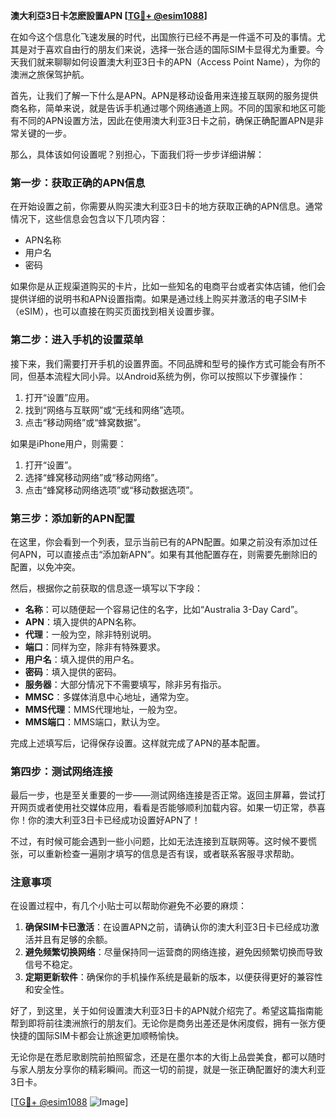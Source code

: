 **澳大利亞3日卡怎麽設置APN [[TG💪+ @esim1088](https://t.me/s/esim1088)]**

在如今这个信息化飞速发展的时代，出国旅行已经不再是一件遥不可及的事情。尤其是对于喜欢自由行的朋友们来说，选择一张合适的国际SIM卡显得尤为重要。今天我们就来聊聊如何设置澳大利亚3日卡的APN（Access Point Name），为你的澳洲之旅保驾护航。

首先，让我们了解一下什么是APN。APN是移动设备用来连接互联网的服务提供商名称，简单来说，就是告诉手机通过哪个网络通道上网。不同的国家和地区可能有不同的APN设置方法，因此在使用澳大利亚3日卡之前，确保正确配置APN是非常关键的一步。

那么，具体该如何设置呢？别担心，下面我们将一步步详细讲解：

### **第一步：获取正确的APN信息**
在开始设置之前，你需要从购买澳大利亚3日卡的地方获取正确的APN信息。通常情况下，这些信息会包含以下几项内容：
- APN名称
- 用户名
- 密码

如果你是从正规渠道购买的卡片，比如一些知名的电商平台或者实体店铺，他们会提供详细的说明书和APN设置指南。如果是通过线上购买并激活的电子SIM卡（eSIM），也可以直接在购买页面找到相关设置步骤。

### **第二步：进入手机的设置菜单**
接下来，我们需要打开手机的设置界面。不同品牌和型号的操作方式可能会有所不同，但基本流程大同小异。以Android系统为例，你可以按照以下步骤操作：
1. 打开“设置”应用。
2. 找到“网络与互联网”或“无线和网络”选项。
3. 点击“移动网络”或“蜂窝数据”。

如果是iPhone用户，则需要：
1. 打开“设置”。
2. 选择“蜂窝移动网络”或“移动网络”。
3. 点击“蜂窝移动网络选项”或“移动数据选项”。

### **第三步：添加新的APN配置**
在这里，你会看到一个列表，显示当前已有的APN配置。如果之前没有添加过任何APN，可以直接点击“添加新APN”。如果有其他配置存在，则需要先删除旧的配置，以免冲突。

然后，根据你之前获取的信息逐一填写以下字段：
- **名称**：可以随便起一个容易记住的名字，比如“Australia 3-Day Card”。
- **APN**：填入提供的APN名称。
- **代理**：一般为空，除非特别说明。
- **端口**：同样为空，除非有特殊要求。
- **用户名**：填入提供的用户名。
- **密码**：填入提供的密码。
- **服务器**：大部分情况下不需要填写，除非另有指示。
- **MMSC**：多媒体消息中心地址，通常为空。
- **MMS代理**：MMS代理地址，一般为空。
- **MMS端口**：MMS端口，默认为空。

完成上述填写后，记得保存设置。这样就完成了APN的基本配置。

### **第四步：测试网络连接**
最后一步，也是至关重要的一步——测试网络连接是否正常。返回主屏幕，尝试打开网页或者使用社交媒体应用，看看是否能够顺利加载内容。如果一切正常，恭喜你！你的澳大利亚3日卡已经成功设置好APN了！

不过，有时候可能会遇到一些小问题，比如无法连接到互联网等。这时候不要慌张，可以重新检查一遍刚才填写的信息是否有误，或者联系客服寻求帮助。

### **注意事项**
在设置过程中，有几个小贴士可以帮助你避免不必要的麻烦：
1. **确保SIM卡已激活**：在设置APN之前，请确认你的澳大利亚3日卡已经成功激活并且有足够的余额。
2. **避免频繁切换网络**：尽量保持同一运营商的网络连接，避免因频繁切换而导致信号不稳定。
3. **定期更新软件**：确保你的手机操作系统是最新的版本，以便获得更好的兼容性和安全性。

好了，到这里，关于如何设置澳大利亚3日卡的APN就介绍完了。希望这篇指南能帮到即将前往澳洲旅行的朋友们。无论你是商务出差还是休闲度假，拥有一张方便快捷的国际SIM卡都会让旅途更加顺畅愉快。

无论你是在悉尼歌剧院前拍照留念，还是在墨尔本的大街上品尝美食，都可以随时与家人朋友分享你的精彩瞬间。而这一切的前提，就是一张正确配置好的澳大利亚3日卡。

[[TG💪+ @esim1088](https://t.me/s/esim1088) ![Image](https://i.postimg.cc/4NQfJmqS/Snipaste-2025-05-13-00-14-12.png)]